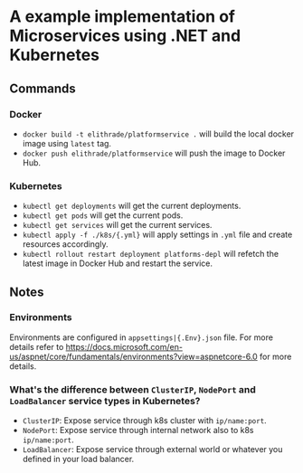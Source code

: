 # A example implementation of Microservices using .NET and Kubernetes

## Commands

### Docker
- `docker build -t elithrade/platformservice .` will build the local docker image using `latest` tag.
- `docker push elithrade/platformservice` will push the image to Docker Hub.

### Kubernetes
- `kubectl get deployments` will get the current deployments.
- `kubectl get pods` will get the current pods.
- `kubectl get services` will get the current services.
- `kubectl apply -f ./k8s/{.yml}` will apply settings in `.yml` file and create resources accordingly.
- `kubectl rollout restart deployment platforms-depl` will refetch the latest image in Docker Hub and restart the service.

## Notes

### Environments
Environments are configured in `appsettings|{.Env}.json` file. For more details refer to https://docs.microsoft.com/en-us/aspnet/core/fundamentals/environments?view=aspnetcore-6.0 for more details.

### What's the difference between `ClusterIP`, `NodePort` and `LoadBalancer` service types in Kubernetes?
- `ClusterIP`: Expose service through k8s cluster with `ip/name:port`.
- `NodePort`: Expose service through internal network also to k8s `ip/name:port`.
- `LoadBalancer`: Expose service through external world or whatever you defined in your load balancer.